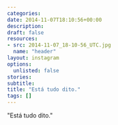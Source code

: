 ```yaml
---
categories:
date: 2014-11-07T18:10:56+00:00
description:
draft: false
resources:
- src: 2014-11-07_18-10-56_UTC.jpg
  name: "header"
layout: instagram
options:
  unlisted: false
stories:
subtitle:
title: "Está tudo dito."
tags: []
---
```


"Está tudo dito."
